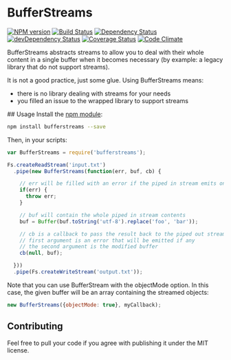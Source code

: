 # BufferStreams

[![NPM version](https://badge.fury.io/js/bufferstreams.png)](https://npmjs.org/package/bufferstreams) [![Build Status](https://travis-ci.org/nfroidure/BufferStreams.png?branch=master)](https://travis-ci.org/nfroidure/BufferStreams) [![Dependency Status](https://david-dm.org/nfroidure/bufferstreams.png)](https://david-dm.org/nfroidure/bufferstreams) [![devDependency Status](https://david-dm.org/nfroidure/bufferstreams/dev-status.png)](https://david-dm.org/nfroidure/bufferstreams#info=devDependencies) [![Coverage Status](https://coveralls.io/repos/nfroidure/BufferStreams/badge.png?branch=master)](https://coveralls.io/r/nfroidure/BufferStreams?branch=master) [![Code Climate](https://codeclimate.com/github/nfroidure/BufferStreams.png)](https://codeclimate.com/github/nfroidure/BufferStreams)

BufferStreams abstracts streams to allow you to deal with their whole content in
 a single buffer when it becomes necessary (by example: a legacy library that
 do not support streams).

It is not a good practice, just some glue. Using BufferStreams means:
* there is no library dealing with streams for your needs
* you filled an issue to the wrapped library to support streams

## Usage
Install the [npm module](https://npmjs.org/package/bufferstreams):
```sh
npm install bufferstreams --save
```
Then, in your scripts:
```js
var BufferStreams = require('bufferstreams');

Fs.createReadStream('input.txt')
  .pipe(new BufferStreams(function(err, buf, cb) {

    // err will be filled with an error if the piped in stream emits one.
    if(err) {
      throw err;
    }

    // buf will contain the whole piped in stream contents
    buf = Buffer(buf.toString('utf-8').replace('foo', 'bar'));

    // cb is a callback to pass the result back to the piped out stream
    // first argument is an error that will be emitted if any
    // the second argument is the modified buffer
    cb(null, buf);

  }))
  .pipe(Fs.createWriteStream('output.txt'));
```

Note that you can use BufferStream with the objectMode option. In this case, the
 given buffer will be an array containing the streamed objects:
```js
new BufferStreams({objectMode: true}, myCallback);
```

## Contributing
Feel free to pull your code if you agree with publishing it under the MIT license.

